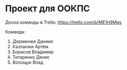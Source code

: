 # Проект для ООКПС

Доска команды в Trello:
https://trello.com/b/ME1H9Mqy

Команда:
1. Дерменжи Даниил
2. Казланжи Артём
3. Борисов Владимир
4. Титаренко Денис
5. Волощук Влад
